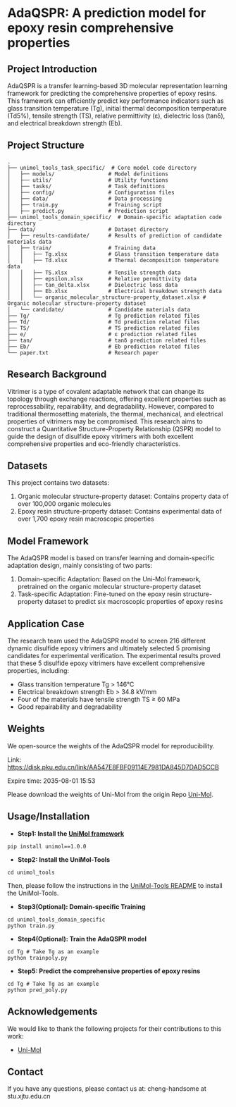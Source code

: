 # AdaQSPR: A prediction model for epoxy resin comprehensive properties

## Project Introduction

AdaQSPR is a transfer learning-based 3D molecular representation learning framework for predicting the comprehensive properties of epoxy resins. This framework can efficiently predict key performance indicators such as glass transition temperature (Tg), initial thermal decomposition temperature (Td5%), tensile strength (TS), relative permittivity (ε), dielectric loss (tanδ), and electrical breakdown strength (Eb).

## Project Structure

```
.
├── unimol_tools_task_specific/  # Core model code directory
│   ├── models/                 # Model definitions
│   ├── utils/                  # Utility functions
│   ├── tasks/                  # Task definitions
│   ├── config/                 # Configuration files
│   ├── data/                   # Data processing
│   ├── train.py                # Training script
│   ├── predict.py              # Prediction script
├── unimol_tools_domain_specific/  # Domain-specific adaptation code directory
├── data/                       # Dataset directory
│   ├── results-candidate/      # Results of prediction of candidate materials data
│   ├── train/                  # Training data
│   │   ├── Tg.xlsx             # Glass transition temperature data
│   │   ├── Td.xlsx             # Thermal decomposition temperature data
│   │   ├── TS.xlsx             # Tensile strength data
│   │   ├── epsilon.xlsx        # Relative permittivity data
│   │   ├── tan_delta.xlsx      # Dielectric loss data
│   │   ├── Eb.xlsx             # Electrical breakdown strength data
│   │   └── organic_molecular_structure-property_dataset.xlsx # Organic molecular structure-property dataset
│   └── candidate/              # Candidate materials data
├── Tg/                         # Tg prediction related files
├── Td/                         # Td prediction related files
├── TS/                         # TS prediction related files
├── e/                          # ε prediction related files
├── tan/                        # tanδ prediction related files
├── Eb/                         # Eb prediction related files
└── paper.txt                   # Research paper
```

## Research Background

Vitrimer is a type of covalent adaptable network that can change its topology through exchange reactions, offering excellent properties such as reprocessability, repairability, and degradability. However, compared to traditional thermosetting materials, the thermal, mechanical, and electrical properties of vitrimers may be compromised. This research aims to construct a Quantitative Structure-Property Relationship (QSPR) model to guide the design of disulfide epoxy vitrimers with both excellent comprehensive properties and eco-friendly characteristics.

## Datasets

This project contains two datasets:
1. Organic molecular structure-property dataset: Contains property data of over 100,000 organic molecules
2. Epoxy resin structure-property dataset: Contains experimental data of over 1,700 epoxy resin macroscopic properties

## Model Framework

The AdaQSPR model is based on transfer learning and domain-specific adaptation design, mainly consisting of two parts:
1. Domain-specific Adaptation: Based on the Uni-Mol framework, pretrained on the organic molecular structure-property dataset
2. Task-specific Adaptation: Fine-tuned on the epoxy resin structure-property dataset to predict six macroscopic properties of epoxy resins

## Application Case

The research team used the AdaQSPR model to screen 216 different dynamic disulfide epoxy vitrimers and ultimately selected 5 promising candidates for experimental verification. The experimental results proved that these 5 disulfide epoxy vitrimers have excellent comprehensive properties, including:
- Glass transition temperature Tg > 146°C
- Electrical breakdown strength Eb > 34.8 kV/mm
- Four of the materials have tensile strength TS ≥ 60 MPa
- Good repairability and degradability

## Weights 

We open-source the weights of the AdaQSPR model for reproducibility.

Link: https://disk.pku.edu.cn/link/AA547E8FBF09114E7981DA845D7DAD5CCB

Expire time: 2035-08-01 15:53

Please download the weights of Uni-Mol from the origin Repo [Uni-Mol](https://github.com/deepmodeling/Uni-Mol). 

## Usage/Installation

- **Step1: Install the [UniMol framework](https://github.com/deepmodeling/Uni-Mol)**
```
pip install unimol==1.0.0
```

- **Step2: Install the UniMol-Tools**
```
cd unimol_tools
```
Then, please follow the instructions in the [UniMol-Tools README](unimol_tools/README.md) to install the UniMol-Tools.

- **Step3(Optional): Domain-specific Training**
```
cd unimol_tools_domain_specific
python train.py
```

- **Step4(Optional): Train the AdaQSPR model**
```
cd Tg # Take Tg as an example
python trainpoly.py
```

- **Step5: Predict the comprehensive properties of epoxy resins**
```
cd Tg # Take Tg as an example
python pred_poly.py
```

## Acknowledgements

We would like to thank the following projects for their contributions to this work:
- [Uni-Mol](https://github.com/deepmodeling/Uni-Mol)


## Contact

If you have any questions, please contact us at: cheng-handsome at stu.xjtu.edu.cn

